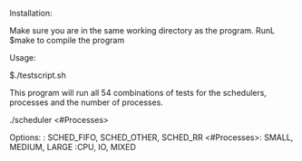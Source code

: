 Installation:

Make sure you are in the same working directory as the program.
RunL $make to compile the program

Usage:

$./testscript.sh

This program will run all 54 combinations of tests for the schedulers, processes
and the number of processes.

./scheduler <Scheduler> <#Processes> <ProcessType>

Options:
<Scheduler>: SCHED_FIFO, SCHED_OTHER, SCHED_RR
<#Processes>: SMALL, MEDIUM, LARGE
<ProcessType>:CPU, IO, MIXED
